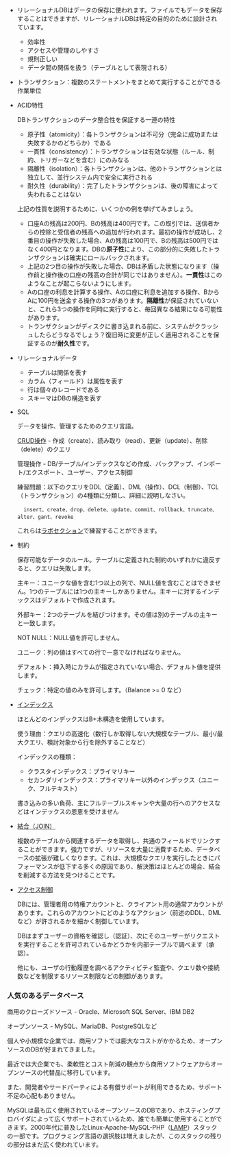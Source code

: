 * リレーショナルDBはデータの保存に使われます。ファイルでもデータを保存することはできますが、リレーショナルDBは特定の目的のために設計されています。
    * 効率性
    * アクセスや管理のしやすさ
    * 規則正しい
    * データ間の関係を扱う（テーブルとして表現される）

* トランザクション：複数のステートメントをまとめて実行することができる作業単位

* ACID特性

    DBトランザクションのデータ整合性を保証する一連の特性

    * 原子性（atomicity）：各トランザクションは不可分（完全に成功または失敗するかのどちらか）である
    * 一貫性（consistency）：トランザクションは有効な状態（ルール、制約、トリガーなどを含む）にのみなる
    * 隔離性（isolation）：各トランザクションは、他のトランザクションとは独立して、並行システム内で安全に実行される
    * 耐久性（durability）：完了したトランザクションは、後の障害によって失われることはない

	上記の性質を説明するために、いくつかの例を挙げてみましょう。

    * 口座Aの残高は200円、Bの残高は400円です。この取引では、送信者からの控除と受信者の残高への追加が行われます。最初の操作が成功し、2番目の操作が失敗した場合、Aの残高は100円で、Bの残高は500円ではなく400円となります。DBの**原子性**により、この部分的に失敗したトランザクションは確実にロールバックされます。
    * 上記の2つ目の操作が失敗した場合、DBは矛盾した状態になります（操作前と操作後の口座の残高の合計が同じではありません）。**一貫性**はこのようなことが起こらないようにします。
    * Aの口座の利息を計算する操作、Aの口座に利息を追加する操作、BからAに100円を送金する操作の3つがあります。**隔離性**が保証されていないと、これら3つの操作を同時に実行すると、毎回異なる結果になる可能性があります。
    * トランザクションがディスクに書き込まれる前に、システムがクラッシュしたらどうなるでしょう？復旧時に変更が正しく適用されることを保証するのが**耐久性**です。

* リレーショナルデータ
    * テーブルは関係を表す
    * カラム（フィールド）は属性を表す
    * 行は個々のレコードである
    * スキーマはDBの構造を表す

* SQL

    データを操作、管理するためのクエリ言語。

    [CRUD操作](https://stackify.com/what-are-crud-operations/) - 作成（create）、読み取り（read）、更新（update）、削除（delete）のクエリ

    管理操作 - DB/テーブル/インデックスなどの作成、バックアップ、インポート/エクスポート、ユーザー、アクセス制御

    練習問題：以下のクエリをDDL（定義）、DML（操作）、DCL（制御）、TCL（トランザクション）の4種類に分類し、詳細に説明しなさい。

        insert、create、drop、delete、update、commit、rollback、truncate、alter、gant、revoke

    これらは[ラボセクション](/databases_sql/lab/)で練習することができます。



* 制約

    保存可能なデータのルール。テーブルに定義された制約のいずれかに違反すると、クエリは失敗します。


	主キー：ユニークな値を含む1つ以上の列で、NULL値を含むことはできません。1つのテーブルには1つの主キーしかありません。主キーに対するインデックスはデフォルトで作成されます。

    外部キー：2つのテーブルを結びつけます。その値は別のテーブルの主キーと一致します。
    
	NOT NULL：NULL値を許可しません。
	
    ユニーク：列の値はすべての行で一意でなければなりません。  
	
    デフォルト：挿入時にカラムが指定されていない場合、デフォルト値を提供します。  
    
    チェック：特定の値のみを許可します。（Balance >= 0 など）



* [インデックス](https://datageek.blog/en/2018/06/05/rdbms-basics-indexes-and-clustered-indexes/)

	ほとんどのインデックスはB+木構造を使用しています。

	使う理由：クエリの高速化（数行しか取得しない大規模なテーブル、最小/最大クエリ、検討対象から行を除外することなど）

	インデックスの種類：

    * クラスタインデックス：プライマリキー
    * セカンダリインデックス：プライマリキー以外のインデックス（ユニーク、フルテキスト）

	書き込みの多い負荷、主にフルテーブルスキャンや大量の行へのアクセスなどはインデックスの恩恵を受けません



* [結合（JOIN）](https://www.sqlservertutorial.net/sql-server-basics/sql-server-joins/)

	複数のテーブルから関連するデータを取得し、共通のフィールドでリンクすることができます。強力ですが、リソースを大量に消費するため、データベースの拡張が難しくなります。これは、大規模なクエリを実行したときにパフォーマンスが低下する多くの原因であり、解決策はほとんどの場合、結合を削減する方法を見つけることです。



* [アクセス制御](https://dev.mysql.com/doc/refman/8.0/en/access-control.html)

	DBには、管理者用の特権アカウントと、クライアント用の通常アカウントがあります。これらのアカウントにどのようなアクション（前述のDDL、DMLなど）が許されるかを細かく制御しています。

	DBはまずユーザーの資格を確認し（認証）、次にそのユーザーがリクエストを実行することを許可されているかどうかを内部テーブルで調べます（承認）。

	他にも、ユーザの行動履歴を調べるアクティビティ監査や、クエリ数や接続数などを制限するリソース制限などの制御があります。


### 人気のあるデータベース

商用のクローズドソース - Oracle、Microsoft SQL Server、IBM DB2

オープンソース - MySQL、MariaDB、PostgreSQLなど

個人や小規模な企業では、商用ソフトでは膨大なコストがかかるため、オープンソースのDBが好まれてきました。

最近では大企業でも、柔軟性とコスト削減の観点から商用ソフトウェアからオープンソースの代替品に移行しています。

また、開発者やサードパーティによる有償サポートが利用できるため、サポート不足の心配もありません。

MySQLは最も広く使用されているオープンソースのDBであり、ホスティングプロバイダによって広くサポートされているため、誰でも簡単に使用することができます。2000年代に普及したLinux-Apache-MySQL-PHP（[LAMP](https://ja.wikipedia.org/wiki/LAMP_(%E3%82%BD%E3%83%95%E3%83%88%E3%82%A6%E3%82%A7%E3%82%A2%E3%83%90%E3%83%B3%E3%83%89%E3%83%AB))）スタックの一部です。プログラミング言語の選択肢は増えましたが、このスタックの残りの部分はまだ広く使われています。
